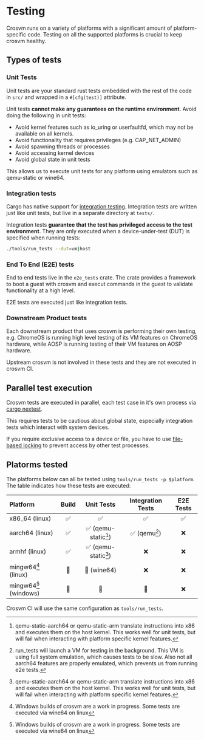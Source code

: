 # Testing

Crosvm runs on a variety of platforms with a significant amount of platform-specific code. Testing
on all the supported platforms is crucial to keep crosvm healthy.

## Types of tests

### Unit Tests

Unit tests are your standard rust tests embedded with the rest of the code in `src/` and wrapped in
a `#[cfg(test)]` attribute.

Unit tests **cannot make any guarantees on the runtime environment**. Avoid doing the following in
unit tests:

- Avoid kernel features such as io_uring or userfaultfd, which may not be available on all kernels.
- Avoid functionality that requires privileges (e.g. CAP_NET_ADMIN)
- Avoid spawning threads or processes
- Avoid accessing kernel devices
- Avoid global state in unit tests

This allows us to execute unit tests for any platform using emulators such as qemu-static or wine64.

### Integration tests

Cargo has native support for
[integration testing](https://doc.rust-lang.org/rust-by-example/testing/integration_testing.html).
Integration tests are written just like unit tests, but live in a separate directory at `tests/`.

Integration tests **guarantee that the test has privileged access to the test environment**. They
are only executed when a device-under-test (DUT) is specified when running tests:

```sh
./tools/run_tests --dut=vm|host
```

### End To End (E2E) tests

End to end tests live in the `e2e_tests` crate. The crate provides a framework to boot a guest with
crosvm and execut commands in the guest to validate functionality at a high level.

E2E tests are executed just like integration tests.

### Downstream Product tests

Each downstream product that uses crosvm is performing their own testing, e.g. ChromeOS is running
high level testing of its VM features on ChromeOS hardware, while AOSP is running testing of their
VM features on AOSP hardware.

Upstream crosvm is not involved in these tests and they are not executed in crosvm CI.

## Parallel test execution

Crosvm tests are executed in parallel, each test case in it's own process via
[cargo nextest](http://nexte.st).

This requires tests to be cautious about global state, especially integration tests which interact
with system devices.

If you require exclusive access to a device or file, you have to use
[file-based locking](https://docs.rs/named-lock/latest/named_lock) to prevent access by other test
processes.

## Platorms tested

The platforms below can all be tested using `tools/run_tests -p $platform`. The table indicates how
these tests are executed:

| Platform                    | Build |          Unit Tests           | Integration Tests | E2E Tests |
| :-------------------------- | :---: | :---------------------------: | :---------------: | :-------: |
| x86_64 (linux)              |   ✅   |               ✅               |         ✅         |     ✅     |
| aarch64 (linux)             |   ✅   | ✅ (qemu-static[^qemu-static]) |  ✅ (qemu[^qemu])  |     ❌     |
| armhf (linux)               |   ✅   | ✅ (qemu-static[^qemu-static]) |         ❌         |     ❌     |
| mingw64[^windows] (linux)   |   🚧   |          🚧 (wine64)           |         ❌         |     ❌     |
| mingw64[^windows] (windows) |   🚧   |               🚧               |         🚧         |     ❌     |

Crosvm CI will use the same configuration as `tools/run_tests`.

[^qemu-static]: qemu-static-aarch64 or qemu-static-arm translate instructions into x86 and executes them on the
    host kernel. This works well for unit tests, but will fail when interacting with platform
    specific kernel features.

[^qemu]: run_tests will launch a VM for testing in the background. This VM is using full system
    emulation, which causes tests to be slow. Also not all aarch64 features are properly emulated,
    which prevents us from running e2e tests.

[^windows]: Windows builds of crosvm are a work in progress. Some tests are executed via wine64 on linux
